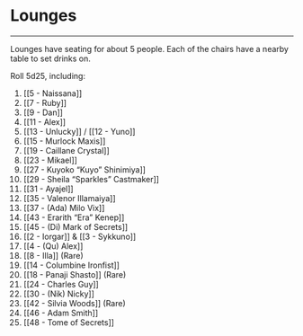# Lounges
---

Lounges have seating for about 5 people. Each of the chairs have a nearby table to set drinks on. 

Roll 5d25, including: 
1. [[5 - Naissana]]
2. [[7 - Ruby]]
3. [[9 - Dan]]
4. [[11 - Alex]]
5. [[13 - Unlucky]] / [[12 - Yuno]]
6. [[15 - Murlock Maxis]]
7. [[19 - Caillane Crystal]]
8. [[23 - Mikael]]
9. [[27 - Kuyoko “Kuyo” Shinimiya]] 
10. [[29 - Sheila “Sparkles” Castmaker]]
11. [[31 - Ayajel]] 
12. [[35 - Valenor Illamaiya]] 
13. [[37 - (Ada) Milo Vix]]
14. [[43 - Erarith “Era” Kenep]]
15. [[45 - (Di) Mark of Secrets]]
16. [[2 - Iorgar]] & [[3 - Sykkuno]] 
17. [[4 - (Qu) Alex]]
18. [[8 - Illa]] (Rare)
19. [[14 - Columbine Ironfist]]
20. [[18 - Panaji Shasto]] (Rare)
21. [[24 - Charles Guy]]
22. [[30 - (Nik) Nicky]]
23. [[42 - Silvia Woods]] (Rare)
24. [[46 - Adam Smith]]
25. [[48 - Tome of Secrets]]

  
